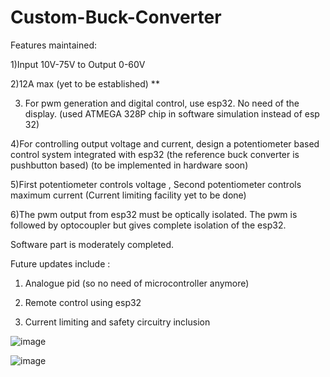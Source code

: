 # Custom-Buck-Converter

Features maintained:

1)Input 10V-75V to Output 0-60V

2)12A max (yet to be established) **

3) For pwm generation and digital control, use esp32. No need of the display. (used ATMEGA 328P chip in software simulation instead of esp 32)

4)For controlling output voltage and current, design a potentiometer based control system integrated with esp32 (the reference buck converter is pushbutton based) (to be implemented in hardware soon)

5)First potentiometer controls voltage , Second potentiometer controls maximum current (Current limiting facility yet to be done)

6)The pwm output from esp32 must be optically isolated. The pwm is followed by optocoupler but gives complete isolation of the esp32.

Software part is moderately completed.

Future updates include :

1) Analogue pid (so no need of microcontroller anymore)

2) Remote control using esp32
  
3) Current limiting and safety circuitry inclusion

![image](https://github.com/Mainul-Islam-07/Custom-Buck-Converter/assets/78782260/2769c959-510f-43a1-a006-3f3c2a8e44a3)

![image](https://github.com/Mainul-Islam-07/Custom-Buck-Converter/assets/78782260/c83aa222-178b-49b8-b564-70f4922abcd3)

